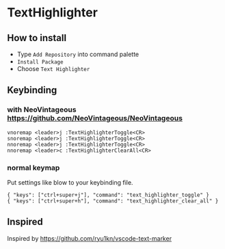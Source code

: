 # TextHighlighter

## How to install

- Type `Add Repository` into command palette
- `Install Package`
- Choose `Text Highlighter`

## Keybinding

### with NeoVintageous https://github.com/NeoVintageous/NeoVintageous

```
vnoremap <leader>j :TextHighlighterToggle<CR>
snoremap <leader>j :TextHighlighterToggle<CR>
nnoremap <leader>j :TextHighlighterToggle<CR>
nnoremap <leader>c :TextHighlighterClearAll<CR>
```

### normal keymap

Put settings like blow to your keybinding file.

```
{ "keys": ["ctrl+super+j"], "command": "text_highlighter_toggle" }
{ "keys": ["ctrl+super+h"], "command": "text_highlighter_clear_all" }
```

## Inspired

Inspired by https://github.com/ryu1kn/vscode-text-marker
